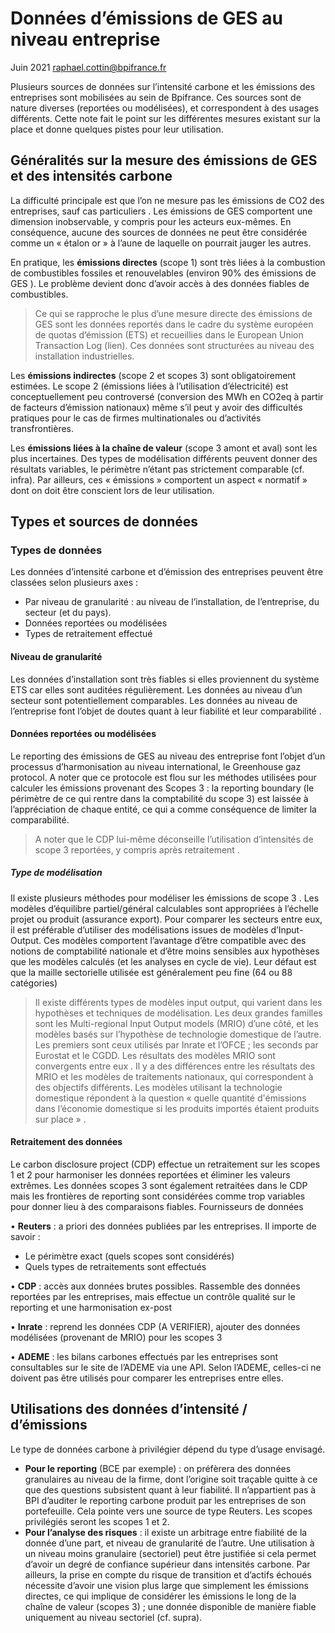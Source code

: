 # Données d’émissions de GES au niveau entreprise
Juin 2021
raphael.cottin@bpifrance.fr 

Plusieurs sources de données sur l’intensité carbone et les émissions des entreprises sont mobilisées au sein de Bpifrance. Ces sources sont de nature diverses (reportées ou modélisées), et correspondent à des usages différents. Cette note fait le point sur les différentes mesures existant sur la place et donne quelques pistes pour leur utilisation.

## Généralités sur la mesure des émissions de GES et des intensités carbone
La difficulté principale est que l’on ne mesure pas les émissions de CO2 des entreprises, sauf cas particuliers . Les émissions de GES comportent une dimension inobservable, y compris pour les acteurs eux-mêmes. En conséquence, aucune des sources de données ne peut être considérée comme un « étalon or » à l’aune de laquelle on pourrait jauger les autres. 

En pratique, les **émissions directes** (scope 1) sont très liées à la combustion de combustibles fossiles et renouvelables (environ 90% des émissions de GES ). Le problème devient donc d’avoir accès à des données fiables de combustibles. 

> Ce qui se rapproche le plus d’une mesure directe des émissions de GES sont les données reportés dans le cadre du système européen de quotas d’émission (ETS) et recueillies dans le European Union Transaction Log (lien). Ces données sont structurées au niveau des installation industrielles. 

Les **émissions indirectes** (scope 2 et scopes 3) sont obligatoirement estimées. Le scope 2 (émissions liées à l’utilisation d’électricité) est conceptuellement peu controversé (conversion des MWh en CO2eq à partir de facteurs d’émission nationaux) même s’il peut y avoir des difficultés pratiques pour le cas de firmes multinationales ou d’activités transfrontières. 

Les **émissions liées à la chaîne de valeur** (scope 3 amont et aval) sont les plus incertaines. Des types de modélisation différents peuvent donner des résultats variables, le périmètre n’étant pas strictement comparable (cf. infra). Par ailleurs, ces « émissions » comportent un aspect « normatif » dont on doit être conscient lors de leur utilisation. 

## Types et sources de données 
### Types de données

Les données d’intensité carbone et d’émission des entreprises peuvent être classées selon plusieurs axes :
-	Par niveau de granularité : au niveau de l’installation, de l’entreprise, du secteur (et du pays). 
-	Données reportées ou modélisées
-	Types de retraitement effectué

#### Niveau de granularité
Les données d’installation sont très fiables si elles proviennent du système ETS car elles sont auditées régulièrement. Les données au niveau d’un secteur sont potentiellement comparables. Les données au niveau de l’entreprise font l’objet de doutes quant à leur fiabilité et leur comparabilité .

#### Données reportées ou modélisées
Le reporting des émissions de GES au niveau des entreprise font l’objet d’un processus d’harmonisation au niveau international, le Greenhouse gaz protocol. A noter que ce protocole est flou sur les méthodes utilisées pour calculer les émissions provenant des Scopes 3 : la reporting boundary (le périmètre de ce qui rentre dans la comptabilité du scope 3) est laissée à l’appréciation de chaque entité, ce qui a comme conséquence de limiter la comparabilité.

> A noter que le CDP lui-même déconseille l’utilisation d’intensités de scope 3 reportées, y compris après retraitement . 

##### Type de modélisation
Il existe plusieurs méthodes pour modéliser les émissions de scope 3 . Les modèles d’équilibre partiel/général calculables sont appropriées à l’échelle projet ou produit (assurance export). Pour comparer les secteurs entre eux, il est préférable d’utiliser des modélisations issues de modèles d’Input-Output. Ces modèles comportent l’avantage d’être compatible avec des notions de comptabilité nationale et d’être moins sensibles aux hypothèses que les modèles calculés (et les analyses en cycle de vie). Leur défaut est que la maille sectorielle utilisée est généralement peu fine (64 ou 88 catégories)

> Il existe différents types de modèles input output, qui varient dans les hypothèses et techniques de modélisation. Les deux grandes familles sont les Multi-regional Input Output models (MRIO) d’une côté, et les modèles basés sur l’hypothèse de technologie domestique de l’autre. Les premiers sont ceux utilisés par Inrate et l’OFCE ; les seconds par Eurostat et le CGDD. Les résultats des modèles MRIO sont convergents entre eux . Il y a des différences entre les résultats des MRIO et les modèles de traitements nationaux, qui correspondent à des objectifs différents. Les modèles utilisant la technologie domestique répondent à la question « quelle quantité d'émissions dans l’économie domestique si les produits importés étaient produits sur place » .

#### Retraitement des données
Le carbon disclosure project (CDP) effectue un retraitement sur les scopes 1 et 2 pour harmoniser les données reportées et éliminer les valeurs extrêmes. Les données scopes 3 sont également retraitées dans le CDP mais les frontières de reporting sont considérées comme trop variables pour donner lieu à des comparaisons fiables.
Fournisseurs de données

•	**Reuters** : a priori des données publiées par les entreprises. Il importe de savoir :
  + Le périmètre exact (quels scopes sont considérés)
  + Quels types de retraitements sont effectués
 
• **CDP** : accès aux données brutes possibles. Rassemble des données reportées par les entreprises, mais effectue un contrôle qualité sur le reporting et une harmonisation ex-post

•	**Inrate** : reprend les données CDP (A VERIFIER), ajouter des données modélisées (provenant de MRIO) pour les scopes 3

•	**ADEME** : les bilans carbones effectués par les entreprises sont consultables sur le site de l’ADEME via une API. Selon l’ADEME, celles-ci ne doivent pas être utilisés pour comparer les entreprises entre elles.

## Utilisations des données d’intensité / d’émissions

Le type de données carbone à privilégier dépend du type d’usage envisagé. 

- **Pour le reporting** (BCE par exemple) : on préfèrera des données granulaires au niveau de la firme, dont l’origine soit traçable quitte à ce que des questions subsistent quant à leur fiabilité. Il n’appartient pas à BPI d’auditer le reporting carbone produit par les entreprises de son portefeuille. Cela pointe vers une source de type Reuters. Les scopes privilégiés seront les scopes 1 et 2. 
- **Pour l’analyse des risques** : il existe un arbitrage entre fiabilité de la donnée d’une part, et niveau de granularité de l’autre. Une utilisation à un niveau moins granulaire (sectoriel) peut être justifiée si cela permet d’avoir un degré de confiance supérieur dans intensités carbone. 
Par ailleurs, la prise en compte du risque de transition et d’actifs échoués nécessite d’avoir une vision plus large que simplement les émissions directes, ce qui implique de considérer les émissions le long de la chaîne de valeur (scopes 3) ; une donnée disponible de manière fiable uniquement au niveau sectoriel (cf. supra). 
